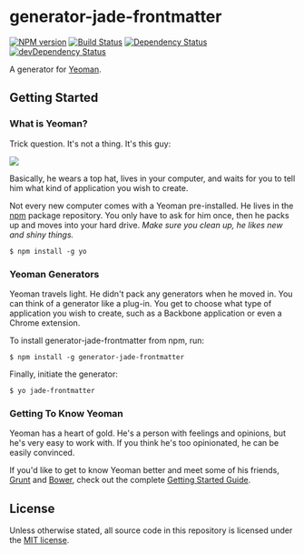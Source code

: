 # generator-jade-frontmatter

[![NPM version](https://badge.fury.io/js/generator-jade-frontmatter.png)](http://badge.fury.io/js/generator-jade-frontmatter)
[![Build Status](https://secure.travis-ci.org/shinnn/generator-jade-frontmatter.png?branch=master)](https://travis-ci.org/shinnn/generator-jade-frontmatter)
[![Dependency Status](https://david-dm.org/shinnn/generator-jade-frontmatter.png)](https://david-dm.org/shinnn/generator-jade-frontmatter)
[![devDependency Status](https://david-dm.org/shinnn/generator-jade-frontmatter/dev-status.png)](https://david-dm.org/shinnn/generator-jade-frontmatter#info=devDependencies)

A generator for [Yeoman](http://yeoman.io).


## Getting Started

### What is Yeoman?

Trick question. It's not a thing. It's this guy:

![](http://i.imgur.com/JHaAlBJ.png)

Basically, he wears a top hat, lives in your computer, and waits for you to tell him what kind of application you wish to create.

Not every new computer comes with a Yeoman pre-installed. He lives in the [npm](https://npmjs.org) package repository. You only have to ask for him once, then he packs up and moves into your hard drive. *Make sure you clean up, he likes new and shiny things.*

```
$ npm install -g yo
```

### Yeoman Generators

Yeoman travels light. He didn't pack any generators when he moved in. You can think of a generator like a plug-in. You get to choose what type of application you wish to create, such as a Backbone application or even a Chrome extension.

To install generator-jade-frontmatter from npm, run:

```
$ npm install -g generator-jade-frontmatter
```

Finally, initiate the generator:

```
$ yo jade-frontmatter
```

### Getting To Know Yeoman

Yeoman has a heart of gold. He's a person with feelings and opinions, but he's very easy to work with. If you think he's too opinionated, he can be easily convinced.

If you'd like to get to know Yeoman better and meet some of his friends, [Grunt](http://gruntjs.com) and [Bower](http://bower.io), check out the complete [Getting Started Guide](https://github.com/yeoman/yeoman/wiki/Getting-Started).


## License

Unless otherwise stated, all source code in this repository is licensed under the [MIT license](http://opensource.org/licenses/mit-license.php).

